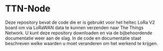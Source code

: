 # TTN-Node

Deze repository bevat de code die er is gebruikt voor het heltec LoRa V2 board om via LoRaWAN data te kunnen verzenden naar The Things Network. U kunt deze repository downloaden en via de bijbehoordende documentatie weer aan de slag. In de code en documentatie staat beschreven welke waarden u moet veranderen om het werkend te krijgen. 
